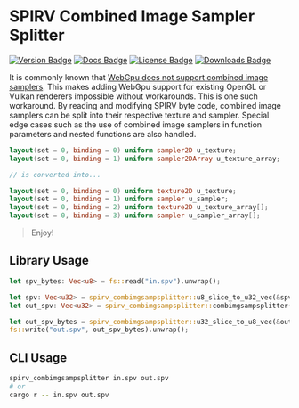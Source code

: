 # SPIRV Combined Image Sampler Splitter

[![Version Badge](https://img.shields.io/crates/v/spirv_combimgsampsplitter)](https://crates.io/crates/spirv_combimgsampsplitter)
[![Docs Badge](https://img.shields.io/docsrs/spirv_combimgsampsplitter/latest)](https://docs.rs/spirv_combimgsampsplitter/latest/spirv_combimgsampsplitter/)
[![License Badge](https://img.shields.io/crates/l/spirv_combimgsampsplitter)](LICENSE)
[![Downloads Badge](https://img.shields.io/crates/d/spirv_combimgsampsplitter)](https://crates.io/crates/spirv_combimgsampsplitter)

It is commonly known that [WebGpu does not support combined image samplers](https://github.com/gpuweb/gpuweb/issues/770).
This makes adding WebGpu support for existing OpenGL or Vulkan renderers impossible without workarounds.
This is one such workaround.
By reading and modifying SPIRV byte code, combined image samplers can be split into their respective texture and sampler.
Special edge cases such as the use of combined image samplers in function parameters and nested functions are also handled.

```glsl
layout(set = 0, binding = 0) uniform sampler2D u_texture;
layout(set = 0, binding = 1) uniform sampler2DArray u_texture_array;

// is converted into...

layout(set = 0, binding = 0) uniform texture2D u_texture;
layout(set = 0, binding = 1) uniform sampler u_sampler;
layout(set = 0, binding = 2) uniform texture2D u_texture_array[];
layout(set = 0, binding = 3) uniform sampler u_sampler_array[];
```

> Enjoy!

## Library Usage

```rust
let spv_bytes: Vec<u8> = fs::read("in.spv").unwrap();

let spv: Vec<u32> = spirv_combimgsampsplitter::u8_slice_to_u32_vec(&spv_bytes);
let out_spv: Vec<u32> = spirv_combimgsampsplitter::combimgsampsplitter(&spv).unwrap();

let out_spv_bytes = spirv_combimgsampsplitter::u32_slice_to_u8_vec(&out_spv);
fs::write("out.spv", out_spv_bytes).unwrap();
```

## CLI Usage

```bash
spirv_combimgsampsplitter in.spv out.spv
# or
cargo r -- in.spv out.spv
```

